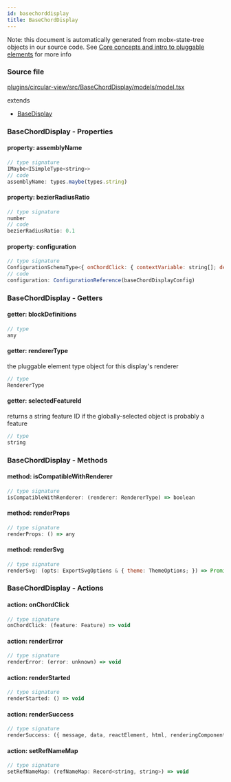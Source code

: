 ```yaml
---
id: basechorddisplay
title: BaseChordDisplay
---
```


Note: this document is automatically generated from mobx-state-tree objects in
our source code. See
[Core concepts and intro to pluggable elements](/docs/developer_guide/) for more
info

### Source file

[plugins/circular-view/src/BaseChordDisplay/models/model.tsx](https://github.com/GMOD/jbrowse-components/blob/main/plugins/circular-view/src/BaseChordDisplay/models/model.tsx)

extends

- [BaseDisplay](../basedisplay)

### BaseChordDisplay - Properties

#### property: assemblyName

```js
// type signature
IMaybe<ISimpleType<string>>
// code
assemblyName: types.maybe(types.string)
```

#### property: bezierRadiusRatio

```js
// type signature
number
// code
bezierRadiusRatio: 0.1
```

#### property: configuration

```js
// type signature
ConfigurationSchemaType<{ onChordClick: { contextVariable: string[]; defaultValue: boolean; description: string; type: string; }; }, ConfigurationSchemaOptions<undefined, "displayId">>
// code
configuration: ConfigurationReference(baseChordDisplayConfig)
```

### BaseChordDisplay - Getters

#### getter: blockDefinitions

```js
// type
any
```

#### getter: rendererType

the pluggable element type object for this display's renderer

```js
// type
RendererType
```

#### getter: selectedFeatureId

returns a string feature ID if the globally-selected object is probably a
feature

```js
// type
string
```

### BaseChordDisplay - Methods

#### method: isCompatibleWithRenderer

```js
// type signature
isCompatibleWithRenderer: (renderer: RendererType) => boolean
```

#### method: renderProps

```js
// type signature
renderProps: () => any
```

#### method: renderSvg

```js
// type signature
renderSvg: (opts: ExportSvgOptions & { theme: ThemeOptions; }) => Promise<Element>
```

### BaseChordDisplay - Actions

#### action: onChordClick

```js
// type signature
onChordClick: (feature: Feature) => void
```

#### action: renderError

```js
// type signature
renderError: (error: unknown) => void
```

#### action: renderStarted

```js
// type signature
renderStarted: () => void
```

#### action: renderSuccess

```js
// type signature
renderSuccess: ({ message, data, reactElement, html, renderingComponent, }: { message: string; data: any; html: string; reactElement: React.ReactElement; renderingComponent: React.ComponentType<any>; }) => void
```

#### action: setRefNameMap

```js
// type signature
setRefNameMap: (refNameMap: Record<string, string>) => void
```

